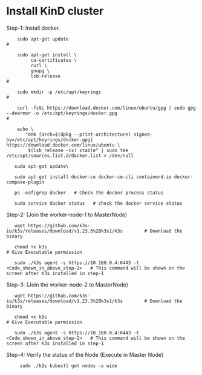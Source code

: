 # Install KinD cluster

Step-1: Install docker.​

        sudo apt-get update                                                       # 

        sudo apt-get install \
             ca-certificates \
             curl \
             gnupg \
             lsb-release ​                                                        #

        sudo mkdir -p /etc/apt/keyrings​                                          #  
        
        curl -fsSL https://download.docker.com/linux/ubuntu/gpg | sudo gpg --dearmor -o /etc/apt/keyrings/docker.gpg                                      # 
         
        echo \
           "deb [arch=$(dpkg --print-architecture) signed-by=/etc/apt/keyrings/docker.gpg] https://download.docker.com/linux/ubuntu \
            $(lsb_release -cs) stable" | sudo tee /etc/apt/sources.list.d/docker.list > /dev/null
            
       sudo apt-get update\
       
       sudo apt-get install docker-ce docker-ce-cli containerd.io docker-compose-plugin
       
       ps -eaf|grep docker   # Check the docker process status
       
       sudo service docker status   # check the docker service status
       
        
Step-2: (Join the worker-node-1 to MasterNode)

       wget https://github.com/k3s-io/k3s/releases/download/v1.23.5%2Bk3s1/k3s        # Download the binary

       chmod +x k3s ​                                                                 # Give Executable permission  
             
       sudo ./k3s agent -s https://10.160.0.4:6443 -t <Code_shown_in_above_step-2>​   # This command will be shown on the screen after K3s installed in step-1



Step-3: (Join the worker-node-2 to MasterNode)

       wget https://github.com/k3s-io/k3s/releases/download/v1.23.5%2Bk3s1/k3s        # Download the binary

       chmod +x k3s ​                                                                 # Give Executable permission  
        
       sudo ./k3s agent -s https://10.160.0.4:6443 -t <Code_shown_in_above_step-2>​   # This command will be shown on the screen after K3s installed in step-1


Step-4: Verify the status of the Node (Execute in Master Node)

         sudo ./k3s kubectl get nodes -o wide​
